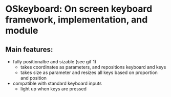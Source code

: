 # OSkeyboard: On screen keyboard framework, implementation, and module

## Main features:
  - fully positionalbe and sizable (see gif 1)
    - takes coordinates as parameters, and repositions keyboard and keys
    - takes size as parameter and resizes all keys based on proportion and position
  - compatible with standard keyboard inputs
    - light up when keys are pressed
